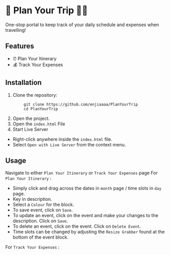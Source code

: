 # 📍 Plan Your Trip 🛫🧳
One-stop portal to keep track of your daily schedule and expenses when travelling!

## Features
+ ⏰ Plan Your Itinerary
+ 💰 Track Your Expenses

## Installation
1. Clone the repository: 
```
        git clone https://github.com/enjiaaaa/PlanYourTrip
        cd PlanYourTrip
```
2. Open the project.
3. Open the `index.html` File
4. Start Live Server
* Right-click anywhere inside the `index.html` file.
* Select `Open with Live Server` from the context menu.

## Usage
Navigate to either `Plan Your Itinerary` or `Track Your Expenses` page
For `Plan Your Itinerary` :
* Simply click and drag across the dates in `month` page / time slots in `day` page.
* Key in description.
* Select a `Colour` for the block.
* To save event, click on `Save`.
* To update an event, click on the event and make your changes to the description. Click on `Save`.
* To delete an event, click on the event. Click on `Delete Event`.
* Time slots can be changed by adjusting the `Resize Grabber` found at the bottom of the event block.

For `Track Your Expenses` :


